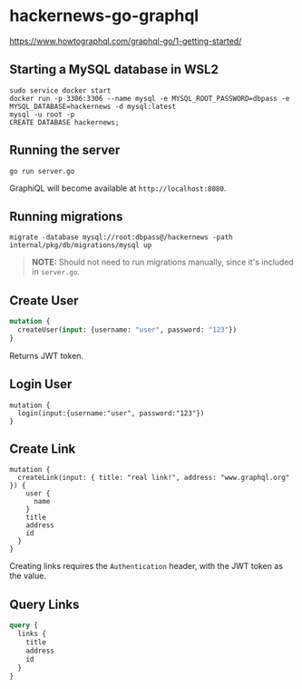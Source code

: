 # hackernews-go-graphql
https://www.howtographql.com/graphql-go/1-getting-started/

## Starting a MySQL database in WSL2

```shell
sudo service docker start
docker run -p 3306:3306 --name mysql -e MYSQL_ROOT_PASSWORD=dbpass -e MYSQL_DATABASE=hackernews -d mysql:latest
mysql -u root -p
CREATE DATABASE hackernews;
```

## Running the server

```shell
go run server.go
```

GraphiQL will become available at `http://localhost:8080`.

## Running migrations

```shell
migrate -database mysql://root:dbpass@/hackernews -path internal/pkg/db/migrations/mysql up
```

> __NOTE:__ Should not need to run migrations manually, since it's included in `server.go`.

## Create User

```graphql
mutation {
  createUser(input: {username: "user", password: "123"})
}
```

Returns JWT token.

## Login User

```
mutation {
  login(input:{username:"user", password:"123"})
}
```

## Create Link

```
mutation {
  createLink(input: { title: "real link!", address: "www.graphql.org" }) {
    user {
      name
    }
    title
    address
    id
  }
}
```

Creating links requires the `Authentication` header, with the JWT token as the value.

## Query Links

```graphql
query {
  links {
    title
    address
    id
  }
}
```
